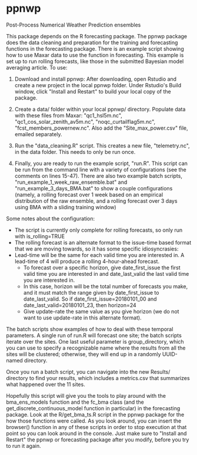 # ppnwp
Post-Process Numerical Weather Prediction ensembles

This package depends on the R forecasting package.
The ppnwp package does the data cleaning and preparation 
for the training and forecasting functions in the forecasting
package. 
There is an example script showing how to use Maxar data
to use the function in forecasting. This example is set up to 
run rolling forecasts, like those in the submitted Bayesian
model averaging article. To use:

1. Download and install ppnwp: After downloading, open Rstudio
and create a new project in the local ppnwp folder. Under 
Rstudio's Build window, click "Install and Restart" to build 
your local copy of the package.

2. Create a data/ folder within your local ppnwp/ directory.
Populate data with these files from Maxar: "qc1_hsl5m.nc", 
"qc1_cos_solar_zenith_av5m.nc", "noqc_curtailflag5m.nc", 
"fcst_members_powernew.nc". Also add the "Site_max_power.csv" 
file, emailed separately.

3. Run the "data_cleaning.R" script. This creates a new file,
"telemetry.nc", in the data folder. This needs to only be run
once.

4. Finally, you are ready to run the example script, "run.R".
This script can be run from the command line with a variety of
configurations (see the comments on lines 15-47). There are also
two example batch scripts, "run_example_1_week_raw_ensemble.bat"
and "run_example_3_days_BMA.bat" to show a couple configurations 
(namely, a rolling forecast over 1 week based on an empirical 
distribution of the raw ensemble, and a rolling forecast over 3 
days using BMA with a sliding training window)

Some notes about the configuration:
* The script is currently only complete for rolling forecasts, so
only run with is_rolling=TRUE
* The rolling forecast is an alternate format to the issue-time 
based format that we are moving towards, so it has some specific
idiosyncrasies:
* Lead-time will be the same for each valid time you are 
  interested in. A lead-time of 4 will produce a rolling 4-hour-ahead
  forecast.
  * To forecast over a specific horizon, give date_first_issue
     the first valid time you are interested in and date_last_valid
     the last valid time you are interested in.
  * In this case, horizon will be the total number of forecasts you
     make, and it must match the range given by date_first_issue to
     date_last_valid. So if date_first_issue=20180101_00 and 
     date_last_valid=20180101_23, then horizon=24
  * Give update-rate the same value as you give horizon (we do not 
     want to use update-rate in this alternate format). 

The batch scripts show examples of how to deal with these temporal
parameters. A single run of run.R will forecast one site; the batch
scripts iterate over the sites. One last useful parameter is 
group_directory, which you can use to specify a recognizable name
where the results from all the sites will be clustered; otherwise,
they will end up in a randomly UUID-named directory.

Once you run a batch script, you can navigate into the new Results/
directory to find your results, which includes a metrics.csv that
summarizes what happened over the 11 sites. 

Hopefully this script will give you the tools to play around 
with the bma_ens_models function and the fc_bma class (and the 
get_discrete_continuous_model function in particular) in the 
forecasting package. Look at the R/get_bma_ts.R script in the ppnwp 
package for the how those functions were called. As you look around,
you can insert the browser() function in any of these scripts in order
to stop execution at that point so you can look around in the console.
Just make sure to "Install and Restart" the ppnwp or forecasting
package after you modify, before you try to run it again.
